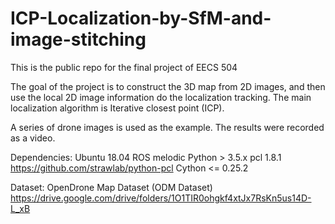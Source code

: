 # ICP-Localization-by-SfM-and-image-stitching
This is the public repo for the final project of EECS 504

The goal of the project is to construct the 3D map from 2D images, and then use the local 2D image information do the localization tracking. The main localization algorithm is Iterative closest point (ICP).

A series of drone images is used as the example. The results were recorded as a video.

Dependencies:
	Ubuntu 18.04
	ROS melodic
	Python > 3.5.x
	pcl 1.8.1	https://github.com/strawlab/python-pcl
	Cython <= 0.25.2

Dataset:
OpenDrone Map Dataset (ODM Dataset)		https://drive.google.com/drive/folders/1O1TIR0ohgkf4xtJx7RsKn5us14D-L_xB
